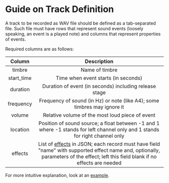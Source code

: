 # Guide on Track Definition

A track to be recorded as WAV file should be defined as a tab-separated file. Such file must have rows that represent sound events (loosely speaking, an event is a played note) and columns that represent properties of events.

Required columns are as follows:

Column | Description
:-----: | :---------:
timbre | Name of timbre
start_time | Time when event starts (in seconds)
duration | Duration of event (in seconds) including release stage
frequency | Frequency of sound (in Hz) or note (like A4); some timbres may ignore it
volume | Relative volume of the most loud piece of event
location | Position of sound source; a float between -1 and 1 where -1 stands for left channel only and 1 stands for right channel only
effects | List of [effects](https://github.com/Nikolay-Lysenko/sinethesizer/blob/master/sinethesizer/synth/effects.py) in JSON; each record must have field "name" with supported effect name and, optionally, parameters of the effect; left this field blank if no effects are needed

For more intuitive explanation, look at an [example](https://github.com/Nikolay-Lysenko/sinethesizer/blob/master/docs/examples/scale.tsv).